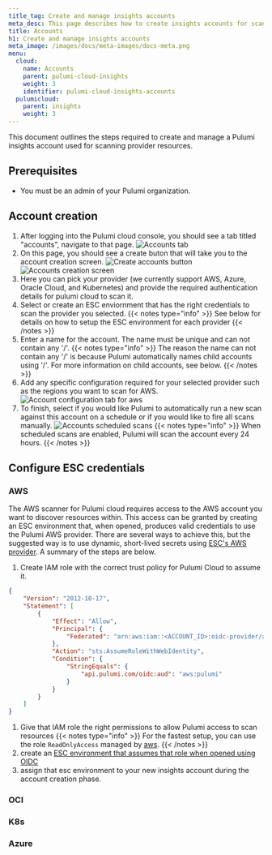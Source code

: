 ```yaml
---
title_tag: Create and manage insights accounts
meta_desc: This page describes how to create insights accounts for scanning provider account resources to use within Pulumi Cloud
title: Accounts
h1: Create and manage insights accounts
meta_image: /images/docs/meta-images/docs-meta.png
menu:
  cloud:
    name: Accounts
    parent: pulumi-cloud-insights
    weight: 3
    identifier: pulumi-cloud-insights-accounts
  pulumicloud:
    parent: insights
    weight: 3
---
```


This document outlines the steps required to create and manage a Pulumi insights account used for scanning provider resources.

## Prerequisites

* You must be an admin of your Pulumi organization.

## Account creation

1. After logging into the Pulumi cloud console, you should see a tab titled "accounts", navigate to that page.
    ![Accounts tab](../account-left-tab-button.png)
2. On this page, you should see a create buton that will take you to the account creation screen.
    ![Create accounts button](../create-accounts-button.png)
    ![Accounts creation screen](../accounts-creation-screen.png)
3. Here you can pick your provider (we currently support AWS, Azure, Oracle Cloud, and Kubernetes) and provide the required authentication details for pulumi cloud to scan it.
4. Select or create an ESC enviornment that has the right credentials to scan the provider you selected.
{{< notes type="info" >}}
    See below for details on how to setup the ESC environment for each provider
{{< /notes >}}
5. Enter a name for the account. The name must be unique and can not contain any '/'.
{{< notes type="info" >}}
    The reason the name can not contain any '/' is because Pulumi automatically names child accounts using '/'.
    For more information on child accounts, see below.
{{< /notes >}}
6. Add any specific configuration required for your selected provider such as the regions you want to scan for AWS.
![Account configuration tab for aws](../account_configuration_aws.png)
7. To finish, select if you would like Pulumi to automatically run a new scan against this account on a schedule or if you would like to fire all scans manually.
![Accounts scheduled scans](../accounts_scheduled_scan.png)
{{< notes type="info" >}}
  When scheduled scans are enabled, Pulumi will scan the account every 24 hours.
{{< /notes >}}

## Configure ESC credentials

### AWS

The AWS scanner for Pulumi cloud requires access to the AWS account you want to discover resources within. This access can be granted by creating an ESC environment that, when opened, produces valid credentials to use the Pulumi AWS provider. There are several ways to achieve this, but the suggested way is to use dynamic, short-lived secrets using [ESC's AWS provider](/docs/pulumi-cloud/access-management/oidc/provider/aws/). A summary of the steps are below.

1. Create IAM role with the correct trust policy for Pulumi Cloud to assume it.

```json
{
    "Version": "2012-10-17",
    "Statement": [
        {
            "Effect": "Allow",
            "Principal": {
                "Federated": "arn:aws:iam::<ACCOUNT_ID>:oidc-provider/api.pulumi.com/oidc"
            },
            "Action": "sts:AssumeRoleWithWebIdentity",
            "Condition": {
                "StringEquals": {
                    "api.pulumi.com/oidc:aud": "aws:pulumi"
                }
            }
        }
    ]
}
```

1. Give that IAM role the right permissions to allow Pulumi access to scan resources
{{< notes type="info" >}}
  For the fastest setup, you can use the role `ReadOnlyAccess` managed by [aws](https://docs.aws.amazon.com/aws-managed-policy/latest/reference/ReadOnlyAccess.html).
  {{< /notes >}}
2. create an [ESC environment that assumes that role when opened using OIDC](/docs/pulumi-cloud/access-management/oidc/provider/aws#pulumi-esc)
3. assign that esc environment to your new insights account during the account creation phase.

### OCI

### K8s

### Azure
